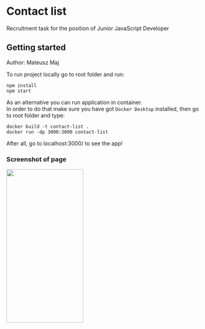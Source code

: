 # Contact list
Recruitment task for the position of Junior JavaScript Developer
## Getting started
Author: Mateusz Maj

To run project locally go to root folder and run:
```
npm install
npm start
```
As an alternative you can run application in container.\
In order to do that make sure you have got ```Docker Desktop```
installed, then go to root folder and type:
```
docker build -t contact-list .
docker run -dp 3000:3000 contact-list
```
After all, go to localhost:3000/ to see the app!
### Screenshot of page
<img src="https://i.ibb.co/vqhqTTN/example-contact.png" width="200" height="400" />
